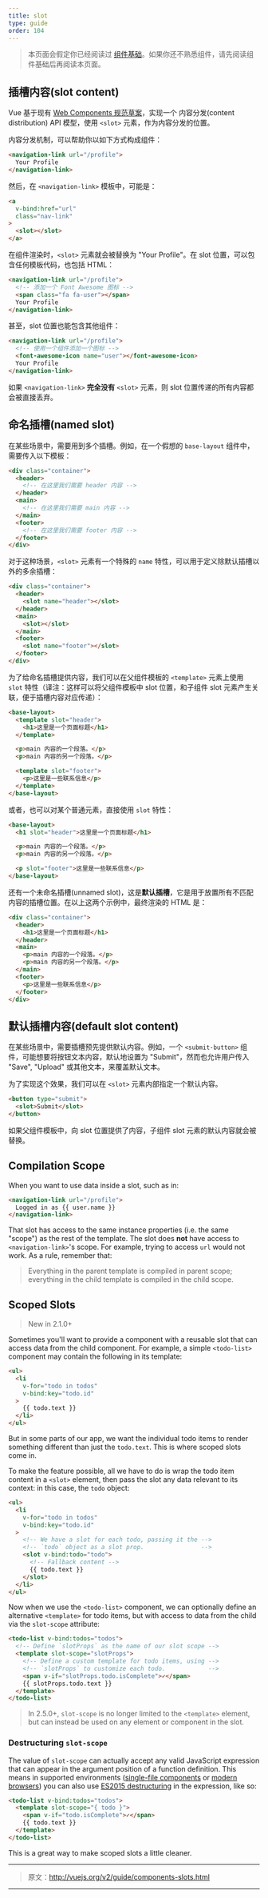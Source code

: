 ```yaml
---
title: slot
type: guide
order: 104
---
```


> 本页面会假定你已经阅读过 [组件基础](components.html)。如果你还不熟悉组件，请先阅读组件基础后再阅读本页面。

## 插槽内容(slot content)

Vue 基于现有 [Web Components 规范草案](https://github.com/w3c/webcomponents/blob/gh-pages/proposals/Slots-Proposal.md)，实现一个 内容分发(content distribution) API 模型，使用 `<slot>` 元素，作为内容分发的位置。

内容分发机制，可以帮助你以如下方式构成组件：

``` html
<navigation-link url="/profile">
  Your Profile
</navigation-link>
```

然后，在 `<navigation-link>` 模板中，可能是：

``` html
<a
  v-bind:href="url"
  class="nav-link"
>
  <slot></slot>
</a>
```

在组件渲染时，`<slot>` 元素就会被替换为 "Your Profile"。在 slot 位置，可以包含任何模板代码，也包括 HTML：

``` html
<navigation-link url="/profile">
  <!-- 添加一个 Font Awesome 图标 -->
  <span class="fa fa-user"></span>
  Your Profile
</navigation-link>
```

甚至，slot 位置也能包含其他组件：

``` html
<navigation-link url="/profile">
  <!-- 使用一个组件添加一个图标 -->
  <font-awesome-icon name="user"></font-awesome-icon>
  Your Profile
</navigation-link>
```

如果 `<navigation-link>` **完全没有** `<slot>` 元素，则 slot 位置传递的所有内容都会被直接丢弃。

## 命名插槽(named slot)

在某些场景中，需要用到多个插槽。例如，在一个假想的 `base-layout` 组件中，需要传入以下模板：

``` html
<div class="container">
  <header>
    <!-- 在这里我们需要 header 内容 -->
  </header>
  <main>
    <!-- 在这里我们需要 main 内容 -->
  </main>
  <footer>
    <!-- 在这里我们需要 footer 内容 -->
  </footer>
</div>
```

对于这种场景，`<slot>` 元素有一个特殊的 `name` 特性，可以用于定义除默认插槽以外的多余插槽：

``` html
<div class="container">
  <header>
    <slot name="header"></slot>
  </header>
  <main>
    <slot></slot>
  </main>
  <footer>
    <slot name="footer"></slot>
  </footer>
</div>
```

为了给命名插槽提供内容，我们可以在父组件模板的 `<template>` 元素上使用 `slot` 特性（译注：这样可以将父组件模板中 slot 位置，和子组件 slot 元素产生关联，便于插槽内容对应传递）：

```html
<base-layout>
  <template slot="header">
    <h1>这里是一个页面标题</h1>
  </template>

  <p>main 内容的一个段落。</p>
  <p>main 内容的另一个段落。</p>

  <template slot="footer">
    <p>这里是一些联系信息</p>
  </template>
</base-layout>
```

或者，也可以对某个普通元素，直接使用 `slot` 特性：

``` html
<base-layout>
  <h1 slot="header">这里是一个页面标题</h1>

  <p>main 内容的一个段落。</p>
  <p>main 内容的另一个段落。</p>

  <p slot="footer">这里是一些联系信息</p>
</base-layout>
```

还有一个未命名插槽(unnamed slot)，这是**默认插槽**，它是用于放置所有不匹配内容的插槽位置。在以上这两个示例中，最终渲染的 HTML 是：

``` html
<div class="container">
  <header>
    <h1>这里是一个页面标题</h1>
  </header>
  <main>
    <p>main 内容的一个段落。</p>
    <p>main 内容的另一个段落。</p>
  </main>
  <footer>
    <p>这里是一些联系信息</p>
  </footer>
</div>
```

## 默认插槽内容(default slot content)

在某些场景中，需要插槽预先提供默认内容。例如，一个 `<submit-button>` 组件，可能想要将按钮文本内容，默认地设置为 "Submit"，然而也允许用户传入 "Save", "Upload" 或其他文本，来覆盖默认文本。

为了实现这个效果，我们可以在 `<slot>` 元素内部指定一个默认内容。

```html
<button type="submit">
  <slot>Submit</slot>
</button>
```

如果父组件模板中，向 slot 位置提供了内容，子组件 slot 元素的默认内容就会被替换。

## Compilation Scope

When you want to use data inside a slot, such as in:

``` html
<navigation-link url="/profile">
  Logged in as {{ user.name }}
</navigation-link>
```

That slot has access to the same instance properties (i.e. the same "scope") as the rest of the template. The slot does **not** have access to `<navigation-link>`'s scope. For example, trying to access `url` would not work. As a rule, remember that:

> Everything in the parent template is compiled in parent scope; everything in the child template is compiled in the child scope.

## Scoped Slots

> New in 2.1.0+

Sometimes you'll want to provide a component with a reusable slot that can access data from the child component. For example, a simple `<todo-list>` component may contain the following in its template:

```html
<ul>
  <li
    v-for="todo in todos"
    v-bind:key="todo.id"
  >
    {{ todo.text }}
  </li>
</ul>
```

But in some parts of our app, we want the individual todo items to render something different than just the `todo.text`. This is where scoped slots come in.

To make the feature possible, all we have to do is wrap the todo item content in a `<slot>` element, then pass the slot any data relevant to its context: in this case, the `todo` object:

```html
<ul>
  <li
    v-for="todo in todos"
    v-bind:key="todo.id"
  >
    <!-- We have a slot for each todo, passing it the -->
    <!-- `todo` object as a slot prop.                -->
    <slot v-bind:todo="todo">
      <!-- Fallback content -->
      {{ todo.text }}
    </slot>
  </li>
</ul>
```

Now when we use the `<todo-list>` component, we can optionally define an alternative `<template>` for todo items, but with access to data from the child via the `slot-scope` attribute:

```html
<todo-list v-bind:todos="todos">
  <!-- Define `slotProps` as the name of our slot scope -->
  <template slot-scope="slotProps">
    <!-- Define a custom template for todo items, using -->
    <!-- `slotProps` to customize each todo.            -->
    <span v-if="slotProps.todo.isComplete">✓</span>
    {{ slotProps.todo.text }}
  </template>
</todo-list>
```

> In 2.5.0+, `slot-scope` is no longer limited to the `<template>` element, but can instead be used on any element or component in the slot.

### Destructuring `slot-scope`

The value of `slot-scope` can actually accept any valid JavaScript expression that can appear in the argument position of a function definition. This means in supported environments ([single-file components](single-file-components.html) or [modern browsers](https://developer.mozilla.org/en-US/docs/Web/JavaScript/Reference/Operators/Destructuring_assignment#Browser_compatibility)) you can also use [ES2015 destructuring](https://developer.mozilla.org/en-US/docs/Web/JavaScript/Reference/Operators/Destructuring_assignment#Object_destructuring) in the expression, like so:

```html
<todo-list v-bind:todos="todos">
  <template slot-scope="{ todo }">
    <span v-if="todo.isComplete">✓</span>
    {{ todo.text }}
  </template>
</todo-list>
```

This is a great way to make scoped slots a little cleaner.

***

> 原文：http://vuejs.org/v2/guide/components-slots.html

***
